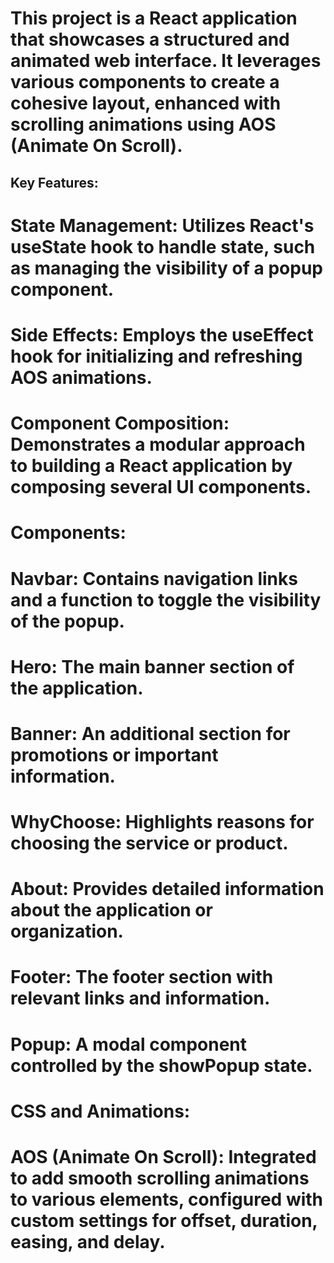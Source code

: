 # This project is a React application that showcases a structured and animated web interface. It leverages various components to create a cohesive layout, enhanced with scrolling animations using AOS (Animate On Scroll).

## Key Features:
# State Management: Utilizes React's useState hook to handle state, such as managing the visibility of a popup component.
# Side Effects: Employs the useEffect hook for initializing and refreshing AOS animations.
# Component Composition: Demonstrates a modular approach to building a React application by composing several UI components.
# Components:
# Navbar: Contains navigation links and a function to toggle the visibility of the popup.
# Hero: The main banner section of the application.
# Banner: An additional section for promotions or important information.
# WhyChoose: Highlights reasons for choosing the service or product.
# About: Provides detailed information about the application or organization.
# Footer: The footer section with relevant links and information.
# Popup: A modal component controlled by the showPopup state.
# CSS and Animations:
# AOS (Animate On Scroll): Integrated to add smooth scrolling animations to various elements, configured with custom settings for offset, duration, easing, and delay.
